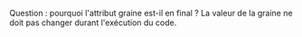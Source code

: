 Question : pourquoi l'attribut graine est-il en final ?
La valeur de la graine ne doit pas changer durant l'exécution du code.